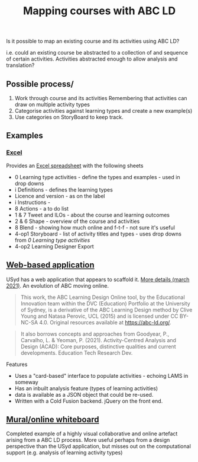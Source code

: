 ﻿---
backlinks:
- title: Design
  url: /memex/sense/Design/design.html
- title: ABC learning design explained
  url: /memex/sense/Design/abc-learning-design-explained.html
title: Mapping courses with ABC LD
---
Is it possible to map an existing course and its activities using ABC LD?

i.e. could an existing course be abstracted to a collection of and sequence of certain activities. Activities abstracted enough to allow analysis and translation?

## Possible process/

1. Work through course and its activities
    Remembering that activities can draw on multiple activity types
2. Categorise activities against learning types and create a new example(s)
3. Use categories on StoryBoard to keep track.

## Examples
### [Excel](https://www.inclusiveweb.net/abc-learning-design/abc-ld-online-in-excel/)

Provides an [Excel spreadsheet](https://www.inclusiveweb.net/online-abc-ld-v3/) with the following sheets
- 0 Learning type activities - define the types and examples - used in drop downs
- i Definitions - defines the learning types
- Licence and version - as on the label 
- i Instructions - 
- 8 Actions - a to do list
- 1 & 7 Tweet and ILOs - about the course and learning outcomes
- 2 & 6 Shape - overview of the course and activities
- 8 Blend - showing how much online and f-t-f - not sure it's useful
- 4-op1 Storyboard - list of activity titles and types - uses drop downs from _0 Learning type activities_
- 4-op2 Learning Designer Export

## [Web-based application](https://educational-innovation.sydney.edu.au/abc/)

USyd has a web application that appears to scaffold it. [More details (march 2021)](https://educational-innovation.sydney.edu.au/teaching@sydney/doing-learning-design-for-online-while-online/).  An evolution of ABC moving online.

> This work, the ABC Learning Design Online tool, by the Educational Innovation team within the DVC (Education) Portfolio at the University of Sydney, is a derivative of the ABC Learning Design method by Clive Young and Natasa Perovic, UCL (2015) and is licensed under CC BY-NC-SA 4.0. Original resources available at https://abc-ld.org/.

> It also borrows concepts and approaches from Goodyear, P., Carvalho, L. & Yeoman, P. (2021). Activity-Centred Analysis and Design (ACAD): Core purposes, distinctive qualities and current developments. Education Tech Research Dev.

Features

- Uses a "card-based" interface to populate activities - echoing LAMS in someway
- Has an inbuilt analysis feature (types of learning activities)
- data is available as a JSON object that could be re-used.
- Written with a Cold Fusion backend.  jQuery on the front end.

## [Mural/online whiteboard](https://app.mural.co/t/timneumann0515/m/timneumann0515/1679499047649/4677bfc330d1d65d8b2bf82e48426ed056211a65?sender=94f59ec7-9183-426b-915e-8c95183b5c86)

Completed example of a highly visual collaborative and online artefact arising from a ABC LD process.  More useful perhaps from a design perspective than the USyd application, but misses out on the computational support (e.g. analysis of learning activity types)